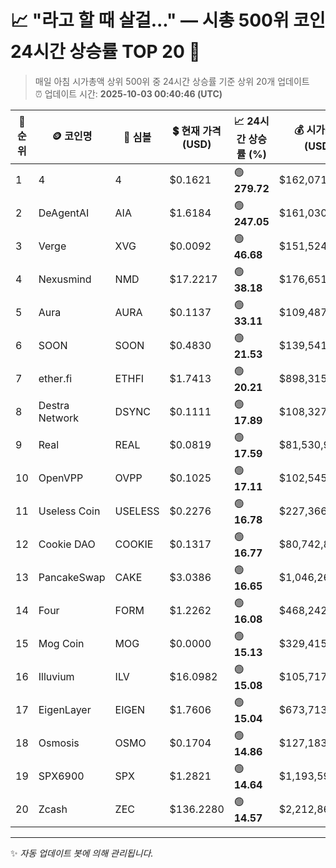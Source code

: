 
# 📈 "라고 할 때 살걸..." — 시총 500위 코인 24시간 상승률 TOP 20 🚀

> 매일 아침 시가총액 상위 500위 중 24시간 상승률 기준 상위 20개 업데이트  
> ⏰ 업데이트 시간: **2025-10-03 00:40:46 (UTC)**

| 🔢 순위 | 🪙 코인명 | 🔣 심볼 | 💲 현재 가격 (USD) | 📈 24시간 상승률 (%) | 💰 시가총액 (USD) | 🔄 24시간 거래량 (USD) | 🔢 유통 공급량 |
|--------|----------|--------|-------------------|--------------------|--------------------|-----------------------|-------------------|
| 1 | 4 | 4 | $0.1621 | 🟢 **279.72** | $162,071,887 | $217,087,251 | 1,000,000,000 |
| 2 | DeAgentAI | AIA | $1.6184 | 🟢 **247.05** | $161,030,523 | $193,118,647 | 99,500,000 |
| 3 | Verge | XVG | $0.0092 | 🟢 **46.68** | $151,524,638 | $70,304,637 | 16,521,951,236 |
| 4 | Nexusmind | NMD | $17.2217 | 🟢 **38.18** | $176,651,628 | $0 | 10,257,502 |
| 5 | Aura | AURA | $0.1137 | 🟢 **33.11** | $109,487,795 | $6,951,871 | 963,288,620 |
| 6 | SOON | SOON | $0.4830 | 🟢 **21.53** | $139,541,784 | $202,701,824 | 288,932,996 |
| 7 | ether.fi | ETHFI | $1.7413 | 🟢 **20.21** | $898,315,189 | $295,673,065 | 515,873,411 |
| 8 | Destra Network | DSYNC | $0.1111 | 🟢 **17.89** | $108,327,259 | $8,128,671 | 974,947,710 |
| 9 | Real | REAL | $0.0819 | 🟢 **17.59** | $81,530,997 | $5,802,106 | 995,220,238 |
| 10 | OpenVPP | OVPP | $0.1025 | 🟢 **17.11** | $102,545,967 | $4,412,268 | 1,000,000,000 |
| 11 | Useless Coin | USELESS | $0.2276 | 🟢 **16.78** | $227,366,216 | $88,938,809 | 999,091,038 |
| 12 | Cookie DAO | COOKIE | $0.1317 | 🟢 **16.77** | $80,742,819 | $37,099,864 | 613,160,558 |
| 13 | PancakeSwap | CAKE | $3.0386 | 🟢 **16.65** | $1,046,266,129 | $273,125,655 | 344,321,403 |
| 14 | Four | FORM | $1.2262 | 🟢 **16.08** | $468,242,998 | $125,964,791 | 381,867,255 |
| 15 | Mog Coin | MOG | $0.0000 | 🟢 **15.13** | $329,415,064 | $39,816,978 | 390,567,526,433,217 |
| 16 | Illuvium | ILV | $16.0982 | 🟢 **15.08** | $105,717,417 | $59,663,868 | 6,567,041 |
| 17 | EigenLayer | EIGEN | $1.7606 | 🟢 **15.04** | $673,713,146 | $281,821,284 | 382,664,913 |
| 18 | Osmosis | OSMO | $0.1704 | 🟢 **14.86** | $127,183,771 | $29,729,275 | 746,213,800 |
| 19 | SPX6900 | SPX | $1.2821 | 🟢 **14.64** | $1,193,592,334 | $74,531,975 | 930,993,090 |
| 20 | Zcash | ZEC | $136.2280 | 🟢 **14.57** | $2,212,862,803 | $1,009,944,019 | 16,243,819 |

---

✨ *자동 업데이트 봇에 의해 관리됩니다.*
